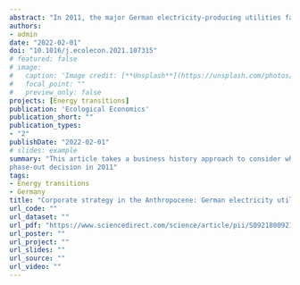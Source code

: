 ```yaml
---
abstract: "In 2011, the major German electricity-producing utilities faced an existential crisis: a sudden and unexpected volte-face on nuclear power regulation together with greatly increased competition from renewables and severe economic downturn in their core markets. The situation approximates, on a small scale, fears around what has been called “transition risk”: the danger to economies and financial systems posed by an abrupt transition away from fossil fuel energy production. This article takes a business history approach to consider what one case of a “sudden stop” looked like on the ground. How did the four major German electrical utilities react to a situation in which their operations, strategies, and balance sheets were suddenly thrown into disrepair? In the end, the utilities adopted widely varying strategies in attempts to adapt to changing circumstances. The reasons for and ways in which companies chose differing paths in response to similar external shocks can be instructive for thinking about cases where deep and rapid transformation is necessary and how scenarios with potential for transition risk might unfold at the firm level."
authors:
- admin
date: "2022-02-01"
doi: "10.1016/j.ecolecon.2021.107315"
# featured: false
# image:
#   caption: 'Image credit: [**Unsplash**](https://unsplash.com/photos/jdD8gXaTZsc)'
#   focal_point: ""
#   preview_only: false
projects: [Energy transitions]
publication: 'Ecological Economics'
publication_short: ""
publication_types:
- "2"
publishDate: "2022-02-01"
# slides: example
summary: "This article takes a business history approach to consider what one case of a “sudden stop” looked like on the ground in the case of the sudden German nuclear 
phase-out decision in 2011"
tags:
- Energy transitions
- Germany
title: "Corporate strategy in the Anthropocene: German electricity utilities and the nuclear sudden stop"
url_code: ""
url_dataset: ""
url_pdf: "https://www.sciencedirect.com/science/article/pii/S0921800921003748/pdfft?md5=fd97bf9de04681c2bbccd400bf78276a&pid=1-s2.0-S0921800921003748-main.pdf"
url_poster: ""
url_project: ""
url_slides: ""
url_source: ""
url_video: ""
---
```




